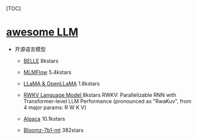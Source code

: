 <!--
 * @Descripttion: 
 * @version: 1.0
 * @Author: Areebol
 * @Date: 2023-06-02 22:55:09
-->
[TOC]

# **[awesome LLM](https://github.com/Hannibal046/Awesome-LLM)**


- 开源语言模型
  - [BELLE](https://github.com/LianjiaTech/BELLE)
  8kstars


  - [MLMFlow](https://github.com/OptimalScale/LMFlow)
  5.4kstars


  - [LLaMA & OpenLLaMA](https://github.com/CVI-SZU/Linly)
  1.8kstars

  - [RWKV Language Model ](https://github.com/BlinkDL/RWKV-LM)
  8kstars
  RWKV: Parallelizable RNN with Transformer-level LLM Performance (pronounced as "RwaKuv", from 4 major params: R W K V)

  - [Alpaca](https://github.com/ymcui/Chinese-LLaMA-Alpaca)
  10.1kstars


  - [Bloomz-7b1-mt](https://github.com/bigscience-workshop/xmtf)
  382stars


